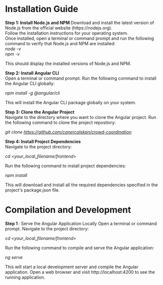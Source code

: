 <h1> Installation Guide </h1>
<b> Step 1: Install Node.js and NPM </b>
Download and install the latest version of Node.js from the official website (https://nodejs.org). <br>
Follow the installation instructions for your operating system. <br>
Once installed, open a terminal or command prompt and run the following command to verify that Node.js and NPM are installed: <br>

<i>
node -v <br>
npm -v
</i>

This should display the installed versions of Node.js and NPM.

<b> Step 2: Install Angular CLI </b> <br>
Open a terminal or command prompt.
Run the following command to install the Angular CLI globally:

<i> npm install -g @angular/cli </i>

This will install the Angular CLI package globally on your system.

<b> Step 3: Clone the Angular Project </b> <br>
Navigate to the directory where you want to clone the Angular project.
Run the following command to clone the project repository:

<i> git clone <https://github.com/canercalskan/crowd-coordination> </i>

<b> Step 4: Install Project Dependencies </b> <br>
Navigate to the project directory:

<i> cd <your_local_filename/frontend> </i>

Run the following command to install project dependencies:

<i> npm install </i>

This will download and install all the required dependencies specified in the project's package.json file.

<h1> Compilation and Development </h1>
<b>Step 1 </b>: Serve the Angular Application Locally
Open a terminal or command prompt.
Navigate to the project directory:

<i> cd <your_local_filename/frontend> </i>

Run the following command to compile and serve the Angular application:

<i> ng serve </i>

This will start a local development server and compile the Angular application.
Open a web browser and visit http://localhost:4200 to see the running application.
